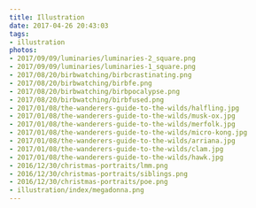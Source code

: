 ```yaml
---
title: Illustration
date: 2017-04-26 20:43:03
tags:
- illustration
photos:
- 2017/09/09/luminaries/luminaries-2_square.png
- 2017/09/09/luminaries/luminaries-1_square.png
- 2017/08/20/birbwatching/birbcrastinating.png
- 2017/08/20/birbwatching/birbfe.png
- 2017/08/20/birbwatching/birbpocalypse.png
- 2017/08/20/birbwatching/birbfused.png
- 2017/01/08/the-wanderers-guide-to-the-wilds/halfling.jpg
- 2017/01/08/the-wanderers-guide-to-the-wilds/musk-ox.jpg
- 2017/01/08/the-wanderers-guide-to-the-wilds/merfolk.jpg
- 2017/01/08/the-wanderers-guide-to-the-wilds/micro-kong.jpg
- 2017/01/08/the-wanderers-guide-to-the-wilds/arriana.jpg
- 2017/01/08/the-wanderers-guide-to-the-wilds/clam.jpg
- 2017/01/08/the-wanderers-guide-to-the-wilds/hawk.jpg
- 2016/12/30/christmas-portraits/lmm.png
- 2016/12/30/christmas-portraits/siblings.png
- 2016/12/30/christmas-portraits/poe.png
- illustration/index/megadonna.png
---
```

